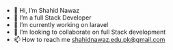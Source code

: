 - 👋 Hi, I’m Shahid Nawaz
- 👀 I’m a full Stack Developer 
- 🌱 I’m currently working on laravel
- 💞️ I’m looking to collaborate on full Stack development
- 📫 How to reach me shahidnawaz.edu.pk@gmail.com

<!---
shahiduu/shahiduu is a ✨ special ✨ repository because its `README.md` (this file) appears on your GitHub profile.
You can click the Preview link to take a look at your changes.
--->
